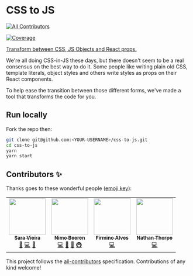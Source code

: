 # CSS to JS

<!-- ALL-CONTRIBUTORS-BADGE:START - Do not remove or modify this section -->

[![All Contributors](https://img.shields.io/badge/all_contributors-4-orange.svg?style=flat-square)](#contributors-)

<!-- ALL-CONTRIBUTORS-BADGE:END -->

[![Coverage](https://img.shields.io/codecov/c/gh/SaraVieira/css-to-js?style=flat-square)](https://codecov.io/gh/SaraVieira/css-to-js)

[Transform between CSS, JS Objects and React props.](https://css2js.dotenv.dev/)

We're all doing CSS-in-JS these days, but there doesn't seem to be a real consensus on the best way to do it. Some people like writing plain old CSS, template literals, object styles and others write styles as props on their React components.

To help ease the transition between those different forms, we've made a tool that transforms the code for you.

## Run locally

Fork the repo then:

```sh
git clone git@github.com:<YOUR-USERNAME>/css-to-js.git
cd css-to-js
yarn
yarn start
```

## Contributors ✨

Thanks goes to these wonderful people ([emoji key](https://allcontributors.org/docs/en/emoji-key)):

<!-- ALL-CONTRIBUTORS-LIST:START - Do not remove or modify this section -->
<!-- prettier-ignore-start -->
<!-- markdownlint-disable -->
<table>
  <tr>
    <td align="center"><a href="http://iamsaravieira.com"><img src="https://avatars0.githubusercontent.com/u/1051509?v=4" width="100px;" alt=""/><br /><sub><b>Sara Vieira</b></sub></a><br /><a href="#ideas-SaraVieira" title="Ideas, Planning, & Feedback">🤔</a> <a href="https://github.com/SaraVieira/css-to-js/commits?author=SaraVieira" title="Code">💻</a> <a href="#design-SaraVieira" title="Design">🎨</a></td>
    <td align="center"><a href="https://github.com/nimobeeren"><img src="https://avatars0.githubusercontent.com/u/12124298?v=4" width="100px;" alt=""/><br /><sub><b>Nimo Beeren</b></sub></a><br /><a href="https://github.com/SaraVieira/css-to-js/commits?author=nimobeeren" title="Code">💻</a> <a href="#ideas-nimobeeren" title="Ideas, Planning, & Feedback">🤔</a> <a href="#projectManagement-nimobeeren" title="Project Management">📆</a> <a href="#infra-nimobeeren" title="Infrastructure (Hosting, Build-Tools, etc)">🚇</a></td>
    <td align="center"><a href="http://firminoalves.com"><img src="https://avatars0.githubusercontent.com/u/1420905?v=4" width="100px;" alt=""/><br /><sub><b>Firmino Alves</b></sub></a><br /><a href="https://github.com/SaraVieira/css-to-js/commits?author=firminoalves" title="Code">💻</a></td>
    <td align="center"><a href="https://github.com/impulsivetomato"><img src="https://avatars1.githubusercontent.com/u/15922558?v=4" width="100px;" alt=""/><br /><sub><b>Nathan Thorpe</b></sub></a><br /><a href="https://github.com/SaraVieira/css-to-js/commits?author=impulsivetomato" title="Code">💻</a></td>
  </tr>
</table>

<!-- markdownlint-enable -->
<!-- prettier-ignore-end -->

<!-- ALL-CONTRIBUTORS-LIST:END -->

This project follows the [all-contributors](https://github.com/all-contributors/all-contributors) specification. Contributions of any kind welcome!
